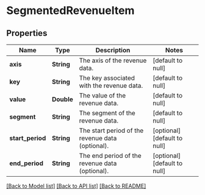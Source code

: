 # SegmentedRevenueItem
## Properties

| Name | Type | Description | Notes |
|------------ | ------------- | ------------- | -------------|
| **axis** | **String** | The axis of the revenue data. | [default to null] |
| **key** | **String** | The key associated with the revenue data. | [default to null] |
| **value** | **Double** | The value of the revenue data. | [default to null] |
| **segment** | **String** | The segment of the revenue data. | [default to null] |
| **start\_period** | **String** | The start period of the revenue data (optional). | [optional] [default to null] |
| **end\_period** | **String** | The end period of the revenue data (optional). | [optional] [default to null] |

[[Back to Model list]](../README.md#documentation-for-models) [[Back to API list]](../README.md#documentation-for-api-endpoints) [[Back to README]](../README.md)

